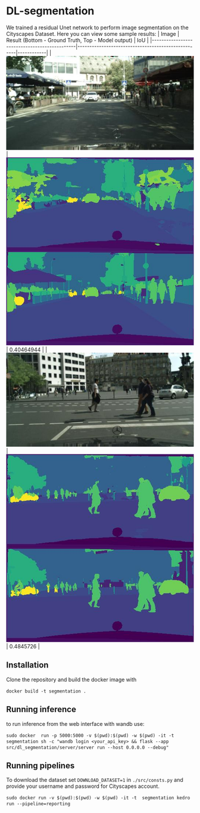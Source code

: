 # DL-segmentation
We trained a residual Unet network to perform image segmentation on the Cityscapes Dataset.
Here you can view some sample results:
| Image                                        | Result (Bottom - Ground Truth, Top - Model output) | IoU        |
|----------------------------------------------|----------------------------------------------------|------------|
| ![image info](./demo_results/dlprojekt/DL_segmenation/model-daeah9nu:best/img1.jpg)  | ![image info](./demo_results/dlprojekt/DL_segmenation/model-daeah9nu:best/res1.jpg)       | 0.40464944 |
| ![image info](./demo_results/dlprojekt/DL_segmenation/model-daeah9nu:best/img3.jpg)   | ![image info](./demo_results/dlprojekt/DL_segmenation/model-daeah9nu:best/res3.jpg)       | 0.4845726  |

## Installation
Clone the repository and build the docker image with
```
docker build -t segmentation .
```
## Running inference
to run inference from the web interface with wandb use:
```
sudo docker  run -p 5000:5000 -v $(pwd):$(pwd) -w $(pwd) -it -t  segmentation sh -c "wandb login <your_api_key> && flask --app src/dl_segmentation/server/server run --host 0.0.0.0 --debug"
```
## Running pipelines
To download the dataset set `DOWNLOAD_DATASET=1` in `./src/consts.py` and provide your username and password for Cityscapes account.

```
sudo docker run -v $(pwd):$(pwd) -w $(pwd) -it -t  segmentation kedro run --pipeline=reporting
```

